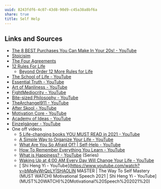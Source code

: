 ```yaml
---
uuid: 8243fdf6-4c07-43d8-90d9-c45a38a8bf6a
share: true
title: Self Help
---
```

## Links and Sources

* [The 8 BEST Purchases You Can Make In Your 20s! - YouTube](https://www.youtube.com/watch?v=OmHxjLNgKqI)
* [Stoicisim](/ddc479cf-bb65-4db1-a95e-8fe41c91208d)
* [The Four Agreements](/30d15098-b195-4d4d-990e-2479fd42d62f)
* [12 Rules For Life](/550c359a-b6b9-45f7-87f0-3325be73cf59)
	* [Beyond Order 12 More Rules for Life](/53cac48c-9a6a-4d4f-9eb8-25076289c26d)
* [The School of Life - YouTube](https://www.youtube.com/c/theschooloflifetv)
* [Essential Truth - YouTube](https://www.youtube.com/channel/UCFkDAsyfvgxqNyue4F4HHww)
* [Art of Manliness - YouTube](https://www.youtube.com/c/artofmanliness)
* [FightMediocrity - YouTube](https://www.youtube.com/c/FightMediocrity)
* [Bite-sized Philosophy - YouTube](https://www.youtube.com/channel/UCo9QgwWCNEhDxL1gH-jxa8Q)
* [TheArchangel911 - YouTube](https://www.youtube.com/channel/UCt4byS0vUsmAB_hX4NHNUkA)
* [After Skool - YouTube](https://www.youtube.com/c/AfterSkool)
* [Motivation Core - YouTube](https://www.youtube.com/channel/UCSLUrcByUa6L641WPik31RQ)
* [Academy of Ideas - YouTube](https://www.youtube.com/channel/UCiRiQGCHGjDLT9FQXFW0I3A)
* [Einzelgänger - YouTube](https://www.youtube.com/channel/UCybBViio_TH_uiFFDJuz5tg)
* One off videos
	* [5 Life-changing books YOU MUST READ in 2021 - YouTube](https://www.youtube.com/watch?v=zU7OgLjA5zk)
	* [A Simple Way to Organize Your Life - YouTube](https://www.youtube.com/watch?v=MruNugpHDV0)
	* [What Are You So Afraid Of? | Self-Help - YouTube](https://www.youtube.com/watch?v=gENRqiaS8xM&t=)
	* [How To Remember Everything You Learn - YouTube](https://www.youtube.com/watch?v=V-UvSKe8jW4)
	* [What is Happiness? - YouTube](https://www.youtube.com/watch?v=5f0ilA4tjJ0) (Series)
	* [Waking Up at 4:00 AM Every Day Will Change Your Life - YouTube](https://www.youtube.com/watch?v=T8f1fKsiLvE)
	* [ Shi Heng Yi - YouTube](https://www.youtube.com/watch?v=bMpAyWrQpLY|SHAOLIN MASTER | The Way To Self Mastery (MUST WATCH) Motivational Speech 2021 | Shi Heng Yi - YouTube](MUST%20WATCH)%20Motivational%20Speech%202021%20)